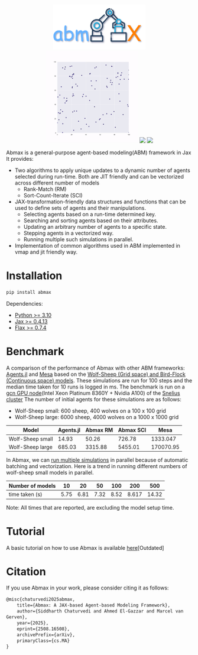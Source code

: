<div align="center">
    <img src="https://github.com/i-m-iron-man/abmax/blob/master/media/abmx_logo.png" width="250"/>
</div>
<div align="center">
    <img src="https://github.com/i-m-iron-man/abmax/blob/master/media/flocking.gif" width="250"/>
    <img src="https://github.com/i-m-iron-man/abmax/blob/master/media/sheep_wolf.gif" width="250"/>
    <img src="https://github.com/i-m-iron-man/abmax/blob/master/media/small_foragaing.gif" width="250"/>
</div>

Abmax is a general-purpose agent-based modeling(ABM) framework in Jax
It provides:
- Two algorithms to apply unique updates to a dynamic number of agents selected during run-time. Both are JIT friendly and can be vectorized across different number of models
    * Rank-Match (RM)
    * Sort-Count-Iterate (SCI)
- JAX-transformation-friendly data structures and functions that can be used to define sets of agents and their manipulations.
    * Selecting agents based on a run-time determined key.
    * Searching and sorting agents based on their attributes.
    * Updating an arbitrary number of agents to a specific state.
    * Stepping agents in a vectorized way.
    * Running multiple such simulations in parallel.
- Implementation of common algorithms used in ABM implemented in vmap and jit friendly way.

# Installation
```bash
pip install abmax
```
Dependencies:
- [Python >= 3.10](https://www.python.org/downloads/)
- [Jax >= 0.4.13](https://jax.readthedocs.io/en/latest/installation.html)
- [Flax >= 0.7.4](https://flax.readthedocs.io/en/latest/index.html)

# Benchmark
A comparison of the performance of Abmax with other ABM frameworks: [Agents.jl](https://juliadynamics.github.io/Agents.jl/stable/) and [Mesa](https://mesa.readthedocs.io/en/stable/) based on the [Wolf-Sheep (Grid space) and Bird-Flock (Continuous space) models](https://github.com/i-m-iron-man/ABMFrameworksComparison/tree/main). These simulations are run for 100 steps and the median time taken for 10 runs is logged in ms. The benchmark is run on a [gcn GPU node](https://servicedesk.surf.nl/wiki/display/WIKI/Snellius+hardware)(Intel Xeon Platinum 8360Y + Nvidia A100) of the [Snelius cluster](https://www.surf.nl/en/services/snellius-the-national-supercomputer)
The number of initial agents for these simulations are as follows:
- Wolf-Sheep small: 600 sheep, 400 wolves on a 100 x 100 grid
- Wolf-Sheep large: 6000 sheep, 4000 wolves on a 1000 x 1000 grid

| Model | Agents.jl | Abmax RM | Abmax SCI | Mesa |
| ----- | ----- | ---- | ----- | ---- |
| Wolf-Sheep small | 14.93 | 50.26 | 726.78 | 1333.047
| Wolf-Sheep large | 685.03 | 3315.88 | 5455.01 | 170070.95

In Abmax, we can [run multiple simulations](https://github.com/i-m-iron-man/abmax/blob/master/benchmarks/wolf_sheep/benchmarks_vmap.py) in parallel because of automatic batching and vectorization. 
Here is a trend in running different numbers of wolf-sheep small models in parallel.

| Number of models | 10 | 20 | 50 | 100 | 200 | 500 |
| ----------------- | -- | -- | -- | --- | --- | --- |
| time taken (s) | 5.75 | 6.81 | 7.32 | 8.52 | 8.617 | 14.32 |

Note: All times that are reported, are excluding the model setup time.


# Tutorial
A basic tutorial on how to use Abmax is available [here](https://github.com/i-m-iron-man/abmax/blob/master/tutorials/getting_started.ipynb)[Outdated]


# Citation
If you use Abmax in your work, please consider citing it as follows:
```
@misc{chaturvedi2025abmax,
    title={Abmax: A JAX-based Agent-based Modeling Framework},
    author={Siddharth Chaturvedi and Ahmed El-Gazzar and Marcel van Gerven},
    year={2025},
    eprint={2508.16508},
    archivePrefix={arXiv},
    primaryClass={cs.MA}
}


